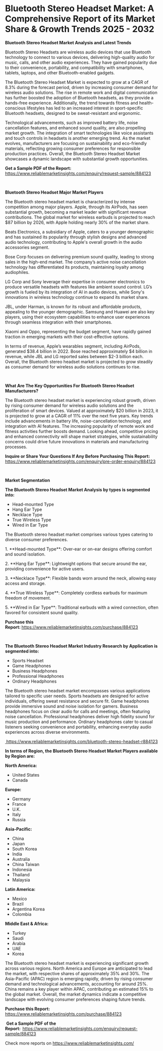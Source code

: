 <p><h1>Bluetooth Stereo Headset Market: A Comprehensive Report of its Market Share & Growth Trends 2025 - 2032</h1></p><p><strong>Bluetooth Stereo Headset Market Analysis and Latest Trends</strong></p>
<p><p>Bluetooth Stereo Headsets are wireless audio devices that use Bluetooth technology to connect to various devices, delivering high-quality audio for music, calls, and other audio experiences. They have gained popularity due to their convenience, portability, and compatibility with smartphones, tablets, laptops, and other Bluetooth-enabled gadgets.</p><p>The Bluetooth Stereo Headset Market is expected to grow at a CAGR of 8.3% during the forecast period, driven by increasing consumer demand for wireless audio solutions. The rise in remote work and digital communication has further boosted the adoption of Bluetooth headsets, as they provide a hands-free experience. Additionally, the trend towards fitness and health-conscious lifestyles has led to an increased interest in sport-specific Bluetooth headsets, designed to be sweat-resistant and ergonomic.</p><p>Technological advancements, such as improved battery life, noise cancellation features, and enhanced sound quality, are also propelling market growth. The integration of smart technologies like voice assistants and touch controls in headsets is another emerging trend. As the market evolves, manufacturers are focusing on sustainability and eco-friendly materials, reflecting growing consumer preferences for responsible production practices. Overall, the Bluetooth Stereo Headset Market showcases a dynamic landscape with substantial growth opportunities.</p></p>
<p><strong>Get a Sample PDF of the Report:&nbsp;</strong> <a href="https://www.reliablemarketinsights.com/enquiry/request-sample/884123?utm_campaign=2382&utm_medium=2&utm_source=Github&utm_content=ia&utm_term=11022025&utm_id=bluetooth-stereo-headset">https://www.reliablemarketinsights.com/enquiry/request-sample/884123</a></p>
<p>&nbsp;</p>
<p><strong>Bluetooth Stereo Headset Major Market Players</strong></p>
<p><p>The Bluetooth stereo headset market is characterized by intense competition among major players. Apple, through its AirPods, has seen substantial growth, becoming a market leader with significant revenue contributions. The global market for wireless earbuds is projected to reach $87 billion by 2026, with Apple holding nearly 30% of the market share.</p><p>Beats Electronics, a subsidiary of Apple, caters to a younger demographic and has sustained its popularity through stylish designs and advanced audio technology, contributing to Apple's overall growth in the audio accessories segment.</p><p>Bose Corp focuses on delivering premium sound quality, leading to strong sales in the high-end market. The company’s active noise cancellation technology has differentiated its products, maintaining loyalty among audiophiles.</p><p>LG Corp and Sony leverage their expertise in consumer electronics to produce versatile headsets with features like ambient sound control. LG’s growth is fueled by its integration of AI in audio devices, while Sony's innovations in wireless technology continue to expand its market share.</p><p>JBL, under Harman, is known for its robust and affordable products, appealing to the younger demographic. Samsung and Huawei are also key players, using their ecosystem capabilities to enhance user experiences through seamless integration with their smartphones.</p><p>Xiaomi and Oppo, representing the budget segment, have rapidly gained traction in emerging markets with their cost-effective options.</p><p>In terms of revenue, Apple’s wearables segment, including AirPods, generated $38.4 billion in 2022. Bose reached approximately $4 billion in revenue, while JBL and LG reported sales between $2-3 billion each. Overall, the Bluetooth stereo headset market is projected to grow steadily as consumer demand for wireless audio solutions continues to rise.</p></p>
<p>&nbsp;</p>
<p><strong>What Are The Key Opportunities For Bluetooth Stereo Headset Manufacturers?</strong></p>
<p><p>The Bluetooth stereo headset market is experiencing robust growth, driven by rising consumer demand for wireless audio solutions and the proliferation of smart devices. Valued at approximately $20 billion in 2023, it is projected to grow at a CAGR of 11% over the next five years. Key trends include advancements in battery life, noise-cancellation technology, and integration with AI features. The increasing popularity of remote work and fitness activities further boosts demand. Looking ahead, competitive pricing and enhanced connectivity will shape market strategies, while sustainability concerns could drive future innovations in materials and manufacturing processes.</p></p>
<p><strong>Inquire or Share Your Questions If Any Before Purchasing This Report:</strong> <a href="https://www.reliablemarketinsights.com/enquiry/pre-order-enquiry/884123?utm_campaign=2382&utm_medium=2&utm_source=Github&utm_content=ia&utm_term=11022025&utm_id=bluetooth-stereo-headset">https://www.reliablemarketinsights.com/enquiry/pre-order-enquiry/884123</a></p>
<p>&nbsp;</p>
<p><strong>Market Segmentation</strong></p>
<p><strong>The Bluetooth Stereo Headset Market Analysis by types is segmented into:</strong></p>
<p><ul><li>Head-mounted Type</li><li>Hang Ear Type</li><li>Necklace Type</li><li>True Wireless Type</li><li>Wired in Ear Type</li></ul></p>
<p><p>The Bluetooth stereo headset market comprises various types catering to diverse consumer preferences. </p><p>1. **Head-mounted Type**: Over-ear or on-ear designs offering comfort and sound isolation.</p><p>2. **Hang Ear Type**: Lightweight options that secure around the ear, providing convenience for active users.</p><p>3. **Necklace Type**: Flexible bands worn around the neck, allowing easy access and storage. </p><p>4. **True Wireless Type**: Completely cordless earbuds for maximum freedom of movement.</p><p>5. **Wired in Ear Type**: Traditional earbuds with a wired connection, often favored for consistent sound quality.</p></p>
<p><strong>Purchase this Report:&nbsp;</strong><a href="https://www.reliablemarketinsights.com/purchase/884123?utm_campaign=2382&utm_medium=2&utm_source=Github&utm_content=ia&utm_term=11022025&utm_id=bluetooth-stereo-headset">https://www.reliablemarketinsights.com/purchase/884123</a></p>
<p>&nbsp;</p>
<p><strong>The Bluetooth Stereo Headset Market Industry Research by Application is segmented into:</strong></p>
<p><ul><li>Sports Headset</li><li>Game Headphones</li><li>Business Headphones</li><li>Professional Headphones</li><li>Ordinary Headphones</li></ul></p>
<p><p>The Bluetooth stereo headset market encompasses various applications tailored to specific user needs. Sports headsets are designed for active individuals, offering sweat resistance and secure fit. Game headphones provide immersive sound and noise isolation for gamers. Business headphones focus on clear audio for calls and meetings, often featuring noise cancellation. Professional headphones deliver high fidelity sound for music production and performance. Ordinary headphones cater to casual listeners seeking convenience and portability, enhancing everyday audio experiences across diverse environments.</p></p>
<p><a href="https://www.reliablemarketinsights.com/bluetooth-stereo-headset-r884123?utm_campaign=2382&utm_medium=2&utm_source=Github&utm_content=ia&utm_term=11022025&utm_id=bluetooth-stereo-headset">&nbsp;https://www.reliablemarketinsights.com/bluetooth-stereo-headset-r884123</a></p>
<p><strong>In terms of Region, the Bluetooth Stereo Headset Market Players available by Region are:</strong></p>
<p>
    <p> <strong> North America: </strong>
        <ul>
            <li>United States</li>
            <li>Canada</li>
        </ul>
        </p> 
    <p> <strong> Europe: </strong>
        <ul>
            <li>Germany</li>
            <li>France</li>
            <li>U.K.</li>
            <li>Italy</li>
            <li>Russia</li>
        </ul>
        </p> 
    <p> <strong> Asia-Pacific: </strong>
        <ul>
            <li>China</li>
            <li>Japan</li>
            <li>South Korea</li>
            <li>India</li>
            <li>Australia</li>
            <li>China Taiwan</li>
            <li>Indonesia</li>
            <li>Thailand</li>
            <li>Malaysia</li>
        </ul>
        </p> 
    <p> <strong> Latin America: </strong>
        <ul>
            <li>Mexico</li>
            <li>Brazil</li>
            <li>Argentina Korea</li>
            <li>Colombia</li>
        </ul>
        </p> 
    <p> <strong> Middle East & Africa: </strong>
        <ul>
            <li>Turkey</li>
            <li>Saudi</li>
            <li>Arabia</li>
            <li>UAE</li>
            <li>Korea</li>
        </ul>
    </p>
    </p>
<p><p>The Bluetooth stereo headset market is experiencing significant growth across various regions. North America and Europe are anticipated to lead the market, with respective shares of approximately 35% and 30%. The Asia-Pacific (APAC) region is emerging rapidly, driven by rising consumer demand and technological advancements, accounting for around 25%. China remains a key player within APAC, contributing an estimated 15% to the global market. Overall, the market dynamics indicate a competitive landscape with evolving consumer preferences shaping future trends.</p></p>
<p><strong>Purchase this Report: </strong><a href="https://www.reliablemarketinsights.com/purchase/884123?utm_campaign=2382&utm_medium=2&utm_source=Github&utm_content=ia&utm_term=11022025&utm_id=bluetooth-stereo-headset">https://www.reliablemarketinsights.com/purchase/884123</a></p>
<p>&nbsp;<strong>Get a Sample PDF of the Report:&nbsp;&nbsp;</strong><a href="https://www.reliablemarketinsights.com/enquiry/request-sample/884123?utm_campaign=2382&utm_medium=2&utm_source=Github&utm_content=ia&utm_term=11022025&utm_id=bluetooth-stereo-headset">https://www.reliablemarketinsights.com/enquiry/request-sample/884123</a></p>
<p><strong></strong></p>
<p>Check more reports on <a href="https://www.reliablemarketinsights.com/?utm_campaign=2382&utm_medium=2&utm_source=Github&utm_content=ia&utm_term=11022025&utm_id=bluetooth-stereo-headset">https://www.reliablemarketinsights.com/</a></p>